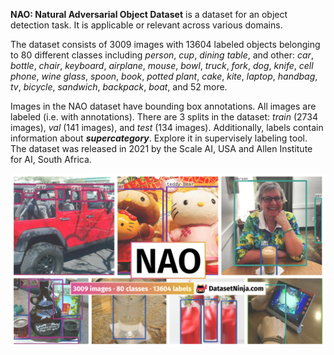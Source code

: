 **NAO: Natural Adversarial Object Dataset** is a dataset for an object detection task. It is applicable or relevant across various domains. 

The dataset consists of 3009 images with 13604 labeled objects belonging to 80 different classes including *person*, *cup*, *dining table*, and other: *car*, *bottle*, *chair*, *keyboard*, *airplane*, *mouse*, *bowl*, *truck*, *fork*, *dog*, *knife*, *cell phone*, *wine glass*, *spoon*, *book*, *potted plant*, *cake*, *kite*, *laptop*, *handbag*, *tv*, *bicycle*, *sandwich*, *backpack*, *boat*, and 52 more.

Images in the NAO dataset have bounding box annotations. All images are labeled (i.e. with annotations). There are 3 splits in the dataset: *train* (2734 images), *val* (141 images), and *test* (134 images). Additionally, labels contain information about ***supercategory***. Explore it in supervisely labeling tool. The dataset was released in 2021 by the Scale AI, USA and Allen Institute for AI, South Africa.

<img src="https://github.com/dataset-ninja/nao/raw/main/visualizations/poster.png">
